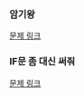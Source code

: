 ### 암기왕

[문제 링크](https://www.acmicpc.net/problem/2776)

### IF문 좀 대신 써줘

[문제 링크](https://www.acmicpc.net/problem/19637)
